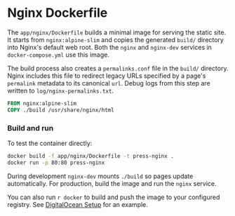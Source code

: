# Nginx Dockerfile

The `app/nginx/Dockerfile` builds a minimal image for serving the static site.
It starts from `nginx:alpine-slim` and copies the generated `build/` directory
into Nginx's default web root. Both the `nginx` and `nginx-dev` services in
`docker-compose.yml` use this image.

The build process also creates a `permalinks.conf` file in the `build/` directory.
Nginx includes this file to redirect legacy URLs specified by a page's
`permalink` metadata to its canonical `url`. Debug logs from this step are
written to `log/nginx-permalinks.txt`.

```Dockerfile
FROM nginx:alpine-slim
COPY ./build /usr/share/nginx/html
```

### Build and run

To test the container directly:

```bash
docker build -f app/nginx/Dockerfile -t press-nginx .
docker run -p 80:80 press-nginx
```

During development `nginx-dev` mounts `./build` so pages update automatically.
For production, build the image and run the `nginx` service.

You can also run `r docker` to build and push the image to your configured
registry. See [DigitalOcean Setup](digitalocean.md) for an example.
